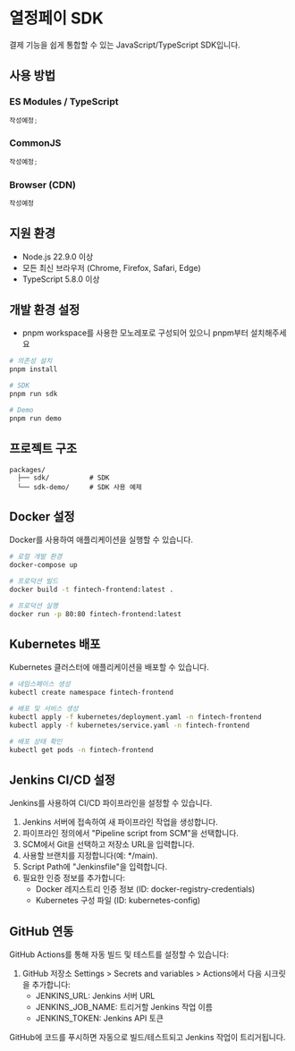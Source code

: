 # 열정페이 SDK

결제 기능을 쉽게 통합할 수 있는 JavaScript/TypeScript SDK입니다.

## 사용 방법

### ES Modules / TypeScript

```typescript
작성예정;
```

### CommonJS

```javascript
작성예정;
```

### Browser (CDN)

```html
작성예정
```

## 지원 환경

- Node.js 22.9.0 이상
- 모든 최신 브라우저 (Chrome, Firefox, Safari, Edge)
- TypeScript 5.8.0 이상

## 개발 환경 설정

- pnpm workspace를 사용한 모노레포로 구성되어 있으니 pnpm부터 설치해주세요

```bash
# 의존성 설치
pnpm install

# SDK
pnpm run sdk

# Demo
pnpm run demo
```

## 프로젝트 구조

```
packages/
  ├── sdk/          # SDK
  └── sdk-demo/     # SDK 사용 예제
```

## Docker 설정

Docker를 사용하여 애플리케이션을 실행할 수 있습니다.

```bash
# 로컬 개발 환경
docker-compose up

# 프로덕션 빌드
docker build -t fintech-frontend:latest .

# 프로덕션 실행
docker run -p 80:80 fintech-frontend:latest
```

## Kubernetes 배포

Kubernetes 클러스터에 애플리케이션을 배포할 수 있습니다.

```bash
# 네임스페이스 생성
kubectl create namespace fintech-frontend

# 배포 및 서비스 생성
kubectl apply -f kubernetes/deployment.yaml -n fintech-frontend
kubectl apply -f kubernetes/service.yaml -n fintech-frontend

# 배포 상태 확인
kubectl get pods -n fintech-frontend
```

## Jenkins CI/CD 설정

Jenkins를 사용하여 CI/CD 파이프라인을 설정할 수 있습니다.

1. Jenkins 서버에 접속하여 새 파이프라인 작업을 생성합니다.
2. 파이프라인 정의에서 "Pipeline script from SCM"을 선택합니다.
3. SCM에서 Git을 선택하고 저장소 URL을 입력합니다.
4. 사용할 브랜치를 지정합니다(예: */main).
5. Script Path에 "Jenkinsfile"을 입력합니다.
6. 필요한 인증 정보를 추가합니다:
   - Docker 레지스트리 인증 정보 (ID: docker-registry-credentials)
   - Kubernetes 구성 파일 (ID: kubernetes-config)

## GitHub 연동

GitHub Actions를 통해 자동 빌드 및 테스트를 설정할 수 있습니다:

1. GitHub 저장소 Settings > Secrets and variables > Actions에서 다음 시크릿을 추가합니다:
   - JENKINS_URL: Jenkins 서버 URL
   - JENKINS_JOB_NAME: 트리거할 Jenkins 작업 이름
   - JENKINS_TOKEN: Jenkins API 토큰

GitHub에 코드를 푸시하면 자동으로 빌드/테스트되고 Jenkins 작업이 트리거됩니다.
